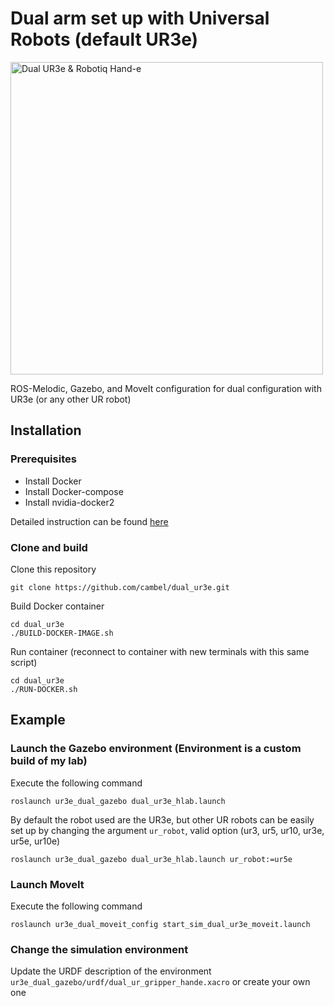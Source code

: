 # Dual arm set up with Universal Robots (default UR3e)
<img src="https://github.com/cambel/dual_ur3e/blob/main/docs/dual_ur3e.png?raw=true" alt="Dual UR3e & Robotiq Hand-e" width="500">


ROS-Melodic, Gazebo, and MoveIt configuration for dual configuration with UR3e (or any other UR robot)

## Installation
### Prerequisites
- Install Docker
- Install Docker-compose
- Install nvidia-docker2

Detailed instruction can be found [here](https://github.com/cambel/ur3/wiki/Install-with-Docker)

### Clone and build

Clone this repository
```shell
git clone https://github.com/cambel/dual_ur3e.git
```

Build Docker container
```shell
cd dual_ur3e
./BUILD-DOCKER-IMAGE.sh
```

Run container (reconnect to container with new terminals with this same script)
```shell
cd dual_ur3e
./RUN-DOCKER.sh
```

## Example
### Launch the Gazebo environment (Environment is a custom build of my lab)
Execute the following command
```shell
roslaunch ur3e_dual_gazebo dual_ur3e_hlab.launch 
```

By default the robot used are the UR3e, but other UR robots can be easily set up by changing the argument `ur_robot`, valid option (ur3, ur5, ur10, ur3e, ur5e, ur10e)
```shell
roslaunch ur3e_dual_gazebo dual_ur3e_hlab.launch ur_robot:=ur5e
```

### Launch MoveIt
Execute the following command
```shell
roslaunch ur3e_dual_moveit_config start_sim_dual_ur3e_moveit.launch 
```

### Change the simulation environment
Update the URDF description of the environment `ur3e_dual_gazebo/urdf/dual_ur_gripper_hande.xacro` or create your own one 



